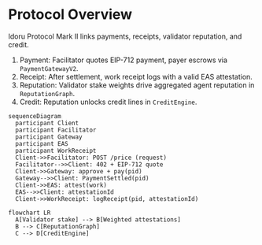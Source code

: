 # Protocol Overview

Idoru Protocol Mark II links payments, receipts, validator reputation, and credit.

1) Payment: Facilitator quotes EIP-712 payment, payer escrows via `PaymentGatewayV2`.
2) Receipt: After settlement, work receipt logs with a valid EAS attestation.
3) Reputation: Validator stake weights drive aggregated agent reputation in `ReputationGraph`.
4) Credit: Reputation unlocks credit lines in `CreditEngine`.

```mermaid
sequenceDiagram
  participant Client
  participant Facilitator
  participant Gateway
  participant EAS
  participant WorkReceipt
  Client->>Facilitator: POST /price (request)
  Facilitator-->>Client: 402 + EIP-712 quote
  Client->>Gateway: approve + pay(pid)
  Gateway-->>Client: PaymentSettled(pid)
  Client->>EAS: attest(work)
  EAS-->>Client: attestationId
  Client->>WorkReceipt: logReceipt(pid, attestationId)
```

```mermaid
flowchart LR
  A[Validator stake] --> B[Weighted attestations]
  B --> C[ReputationGraph]
  C --> D[CreditEngine]
```

